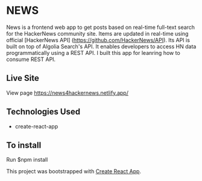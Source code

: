 # NEWS
News is a frontend web app to get posts based on real-time full-text search for the HackerNews community site. Items are updated in real-time using official [HackerNews API] (https://github.com/HackerNews/API). Its API is built on top of Algolia Search's API. It enables developers to access HN data programmatically using a REST API. I built this app for leanring how to consume REST API.

## Live Site
View page https://news4hackernews.netlify.app/

## Technologies Used
  - create-react-app

## To install
Run $npm install

This project was bootstrapped with [Create React App](https://github.com/facebook/create-react-app).
